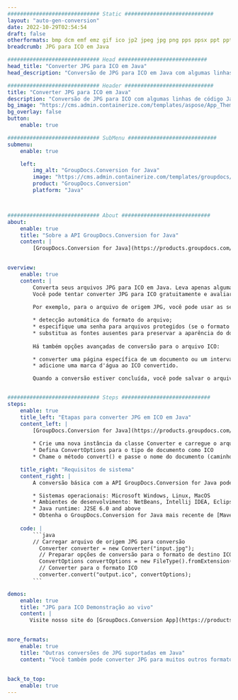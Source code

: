 ```yaml
---
############################# Static ############################
layout: "auto-gen-conversion"
date: 2022-10-29T02:54:54
draft: false
otherformats: bmp dcm emf emz gif ico jp2 jpeg jpg png pps ppsx ppt pptx psb psd svg svgz tga tif tiff webp wmf wmz
breadcrumb: JPG para ICO em Java

############################# Head ############################
head_title: "Converter JPG para ICO em Java"
head_description: "Conversão de JPG para ICO em Java com algumas linhas de código. Converta mais de 160 formatos de arquivo usando a API de conversão de documentos do GroupDocs para Java"

############################# Header ############################
title: "Converter JPG para ICO em Java"
description: "Conversão de JPG para ICO com algumas linhas de código Java"
bg_image: "https://cms.admin.containerize.com/templates/aspose/App_Themes/V3/images/bg/header1.png"
bg_overlay: false
button:
    enable: true

############################# SubMenu ############################
submenu:
    enable: true

    left:
        img_alt: "GroupDocs.Conversion for Java"
        image: "https://cms.admin.containerize.com/templates/groupdocs/images/product-logos/90x90-noborder/groupdocs-conversion-java.png"
        product: "GroupDocs.Conversion"
        platform: "Java"



############################# About ############################
about:
    enable: true
    title: "Sobre a API GroupDocs.Conversion for Java"
    content: |
        [GroupDocs.Conversion for Java](https://products.groupdocs.com/conversion/java/) é uma API avançada de conversão de formato de arquivo para conversão entre formatos populares de imagem e documento, como Microsoft Office, OpenDocument, PDF, HTML, e-mail, CAD. e muito mais com apenas algumas linhas de código. A API nativa detecta automaticamente os formatos dos documentos originais e oferece muitas opções para personalizar os documentos convertidos. Juntamente com a função de extrair informações de um documento, ele também suporta o armazenamento em cache dos resultados da conversão para o disco local por padrão. No entanto, qualquer tipo de armazenamento em cache pode ser suportado pela implementação das interfaces apropriadas - Amazon S3, Dropbox, Google Drive, Windows Azure, Reddis ou quaisquer outras.
    

overview:
    enable: true
    content: |
        Converta seus arquivos JPG para ICO em Java. Leva apenas algumas linhas de código Java em qualquer plataforma de sua escolha, como Windows, Linux, macOS.
        Você pode tentar converter JPG para ICO gratuitamente e avaliar a qualidade dos resultados da conversão. Junto com scripts de conversão de arquivo simples, você pode tentar opções mais sofisticadas para carregar o arquivo de origem JPG e armazenar a saída ICO. 
        
        Por exemplo, para o arquivo de origem JPG, você pode usar as seguintes opções de carregamento:

        * detecção automática do formato do arquivo;
        * especifique uma senha para arquivos protegidos (se o formato de arquivo for compatível);
        * substitua as fontes ausentes para preservar a aparência do documento.
        
        Há também opções avançadas de conversão para o arquivo ICO:

        * converter uma página específica de um documento ou um intervalo de páginas;
        * adicione uma marca d'água ao ICO convertido.

        Quando a conversão estiver concluída, você pode salvar o arquivo ICO no caminho do arquivo local ou em qualquer armazenamento de terceiros, como FTP, Amazon S3, Google Drive, Dropbox etc. Observe - para converter JPG para ICO, você não precisa instalar nenhum software adicional, como MS Office, Open Office, Adobe Acrobat Reader etc.


############################# Steps ############################
steps:
    enable: true
    title_left: "Etapas para converter JPG em ICO em Java"
    content_left: |
        [GroupDocs.Conversion for Java](https://products.groupdocs.com/conversion/java/) permite que os desenvolvedores convertam facilmente o arquivo JPG para ICO com algumas linhas de código.
        
        * Crie uma nova instância da classe Converter e carregue o arquivo JPG com o caminho completo
        * Defina ConvertOptions para o tipo de documento como ICO
        * Chame o método convert() e passe o nome do documento (caminho completo) e formato (ICO) como parâmetro

    title_right: "Requisitos de sistema"
    content_right: |
        A conversão básica com a API GroupDocs.Conversion for Java pode ser feita com apenas algumas linhas de código. Nossas APIs são suportadas em todas as principais plataformas e sistemas operacionais. Antes de executar o código abaixo, certifique-se de ter os seguintes pré-requisitos instalados em seu sistema.

        * Sistemas operacionais: Microsoft Windows, Linux, MacOS
        * Ambientes de desenvolvimento: NetBeans, Intellij IDEA, Eclipse, etc.
        * Java runtime: J2SE 6.0 and above
        * Obtenha o GroupDocs.Conversion for Java mais recente de [Maven](https://repository.groupdocs.com/webapp/#/artifacts/browse/tree/General/repo/com/groupdocs/groupdocs-conversion)
         
    code: |
        ```java    
        // Carregar arquivo de origem JPG para conversão
          Converter converter = new Converter("input.jpg");
          // Preparar opções de conversão para o formato de destino ICO
          ConvertOptions convertOptions = new FileType().fromExtension("ico").getConvertOptions();
          // Converter para o formato ICO
          converter.convert("output.ico", convertOptions);
        ```

demos:
    enable: true
    title: "JPG para ICO Demonstração ao vivo"
    content: |
       Visite nosso site do [GroupDocs.Conversion App](https://products.groupdocs.app/conversion/family) e experimente a conversão de JPG para ICO agora. A demonstração gratuita tem os seguintes benefícios
          

more_formats:
    enable: true
    title: "Outras conversões de JPG suportadas em Java"
    content: "Você também pode converter JPG para muitos outros formatos de arquivo. Por favor, veja a lista abaixo."
       
       
back_to_top:
    enable: true
---
```

